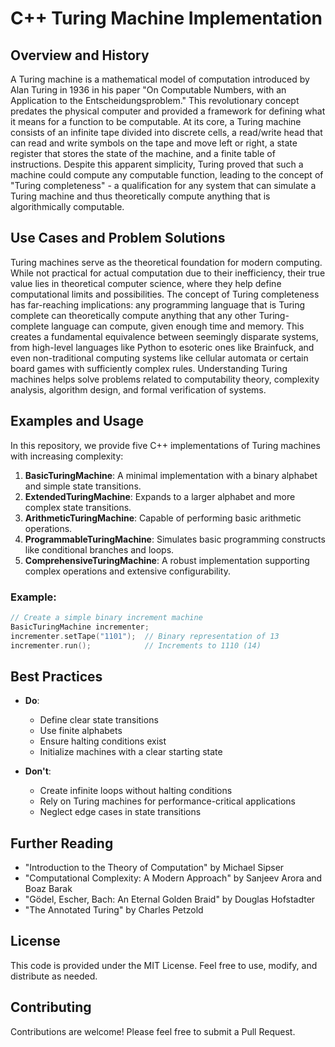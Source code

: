 # C++ Turing Machine Implementation

## Overview and History

A Turing machine is a mathematical model of computation introduced by Alan Turing in 1936 in his paper "On Computable
Numbers, with an Application to the Entscheidungsproblem." This revolutionary concept predates the physical computer and
provided a framework for defining what it means for a function to be computable. At its core, a Turing machine consists
of an infinite tape divided into discrete cells, a read/write head that can read and write symbols on the tape and move
left or right, a state register that stores the state of the machine, and a finite table of instructions. Despite this
apparent simplicity, Turing proved that such a machine could compute any computable function, leading to the concept of
"Turing completeness" - a qualification for any system that can simulate a Turing machine and thus theoretically
compute anything that is algorithmically computable.

## Use Cases and Problem Solutions

Turing machines serve as the theoretical foundation for modern computing. While not practical for actual computation due
to their inefficiency, their true value lies in theoretical computer science, where they help define computational limits
and possibilities. The concept of Turing completeness has far-reaching implications: any programming language that is
Turing complete can theoretically compute anything that any other Turing-complete language can compute, given enough
time and memory. This creates a fundamental equivalence between seemingly disparate systems, from high-level languages
like Python to esoteric ones like Brainfuck, and even non-traditional computing systems like cellular automata or
certain board games with sufficiently complex rules. Understanding Turing machines helps solve problems related to
computability theory, complexity analysis, algorithm design, and formal verification of systems.

## Examples and Usage

In this repository, we provide five C++ implementations of Turing machines with increasing complexity:

1. **BasicTuringMachine**: A minimal implementation with a binary alphabet and simple state transitions.
2. **ExtendedTuringMachine**: Expands to a larger alphabet and more complex state transitions.
3. **ArithmeticTuringMachine**: Capable of performing basic arithmetic operations.
4. **ProgrammableTuringMachine**: Simulates basic programming constructs like conditional branches and loops.
5. **ComprehensiveTuringMachine**: A robust implementation supporting complex operations and extensive configurability.

### Example:

```cpp
// Create a simple binary increment machine
BasicTuringMachine incrementer;
incrementer.setTape("1101");  // Binary representation of 13
incrementer.run();            // Increments to 1110 (14)
```

## Best Practices

- **Do**:
    - Define clear state transitions
    - Use finite alphabets
    - Ensure halting conditions exist
    - Initialize machines with a clear starting state

- **Don't**:
    - Create infinite loops without halting conditions
    - Rely on Turing machines for performance-critical applications
    - Neglect edge cases in state transitions

## Further Reading

- "Introduction to the Theory of Computation" by Michael Sipser
- "Computational Complexity: A Modern Approach" by Sanjeev Arora and Boaz Barak
- "Gödel, Escher, Bach: An Eternal Golden Braid" by Douglas Hofstadter
- "The Annotated Turing" by Charles Petzold

## License

This code is provided under the MIT License. Feel free to use, modify, and distribute as needed.

## Contributing

Contributions are welcome! Please feel free to submit a Pull Request.